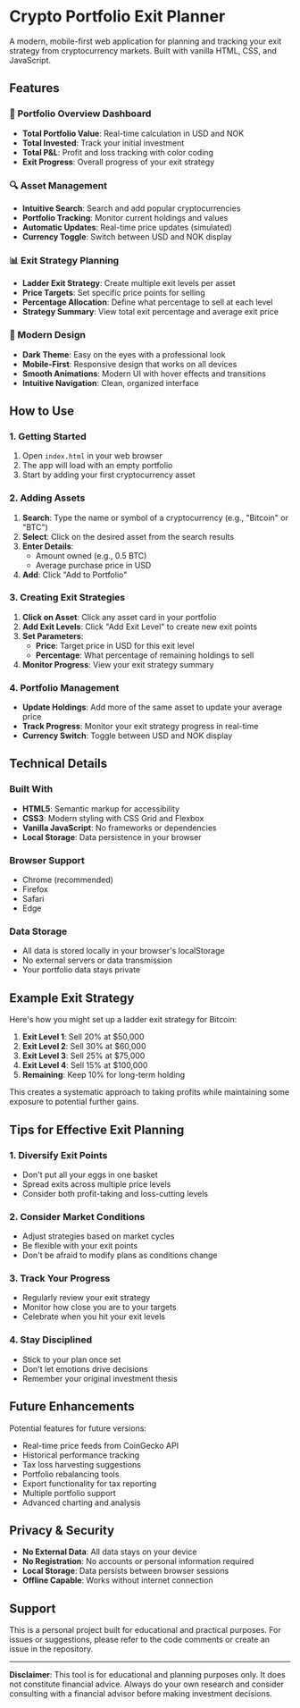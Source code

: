 # Crypto Portfolio Exit Planner

A modern, mobile-first web application for planning and tracking your exit strategy from cryptocurrency markets. Built with vanilla HTML, CSS, and JavaScript.

## Features

### 🎯 Portfolio Overview Dashboard
- **Total Portfolio Value**: Real-time calculation in USD and NOK
- **Total Invested**: Track your initial investment
- **Total P&L**: Profit and loss tracking with color coding
- **Exit Progress**: Overall progress of your exit strategy

### 🔍 Asset Management
- **Intuitive Search**: Search and add popular cryptocurrencies
- **Portfolio Tracking**: Monitor current holdings and values
- **Automatic Updates**: Real-time price updates (simulated)
- **Currency Toggle**: Switch between USD and NOK display

### 📊 Exit Strategy Planning
- **Ladder Exit Strategy**: Create multiple exit levels per asset
- **Price Targets**: Set specific price points for selling
- **Percentage Allocation**: Define what percentage to sell at each level
- **Strategy Summary**: View total exit percentage and average exit price

### 🎨 Modern Design
- **Dark Theme**: Easy on the eyes with a professional look
- **Mobile-First**: Responsive design that works on all devices
- **Smooth Animations**: Modern UI with hover effects and transitions
- **Intuitive Navigation**: Clean, organized interface

## How to Use

### 1. Getting Started
1. Open `index.html` in your web browser
2. The app will load with an empty portfolio
3. Start by adding your first cryptocurrency asset

### 2. Adding Assets
1. **Search**: Type the name or symbol of a cryptocurrency (e.g., "Bitcoin" or "BTC")
2. **Select**: Click on the desired asset from the search results
3. **Enter Details**: 
   - Amount owned (e.g., 0.5 BTC)
   - Average purchase price in USD
4. **Add**: Click "Add to Portfolio"

### 3. Creating Exit Strategies
1. **Click on Asset**: Click any asset card in your portfolio
2. **Add Exit Levels**: Click "Add Exit Level" to create new exit points
3. **Set Parameters**:
   - **Price**: Target price in USD for this exit level
   - **Percentage**: What percentage of remaining holdings to sell
4. **Monitor Progress**: View your exit strategy summary

### 4. Portfolio Management
- **Update Holdings**: Add more of the same asset to update your average price
- **Track Progress**: Monitor your exit strategy progress in real-time
- **Currency Switch**: Toggle between USD and NOK display

## Technical Details

### Built With
- **HTML5**: Semantic markup for accessibility
- **CSS3**: Modern styling with CSS Grid and Flexbox
- **Vanilla JavaScript**: No frameworks or dependencies
- **Local Storage**: Data persistence in your browser

### Browser Support
- Chrome (recommended)
- Firefox
- Safari
- Edge

### Data Storage
- All data is stored locally in your browser's localStorage
- No external servers or data transmission
- Your portfolio data stays private

## Example Exit Strategy

Here's how you might set up a ladder exit strategy for Bitcoin:

1. **Exit Level 1**: Sell 20% at $50,000
2. **Exit Level 2**: Sell 30% at $60,000  
3. **Exit Level 3**: Sell 25% at $75,000
4. **Exit Level 4**: Sell 15% at $100,000
5. **Remaining**: Keep 10% for long-term holding

This creates a systematic approach to taking profits while maintaining some exposure to potential further gains.

## Tips for Effective Exit Planning

### 1. Diversify Exit Points
- Don't put all your eggs in one basket
- Spread exits across multiple price levels
- Consider both profit-taking and loss-cutting levels

### 2. Consider Market Conditions
- Adjust strategies based on market cycles
- Be flexible with your exit points
- Don't be afraid to modify plans as conditions change

### 3. Track Your Progress
- Regularly review your exit strategy
- Monitor how close you are to your targets
- Celebrate when you hit your exit levels

### 4. Stay Disciplined
- Stick to your plan once set
- Don't let emotions drive decisions
- Remember your original investment thesis

## Future Enhancements

Potential features for future versions:
- Real-time price feeds from CoinGecko API
- Historical performance tracking
- Tax loss harvesting suggestions
- Portfolio rebalancing tools
- Export functionality for tax reporting
- Multiple portfolio support
- Advanced charting and analysis

## Privacy & Security

- **No External Data**: All data stays on your device
- **No Registration**: No accounts or personal information required
- **Local Storage**: Data persists between browser sessions
- **Offline Capable**: Works without internet connection

## Support

This is a personal project built for educational and practical purposes. For issues or suggestions, please refer to the code comments or create an issue in the repository.

---

**Disclaimer**: This tool is for educational and planning purposes only. It does not constitute financial advice. Always do your own research and consider consulting with a financial advisor before making investment decisions.

